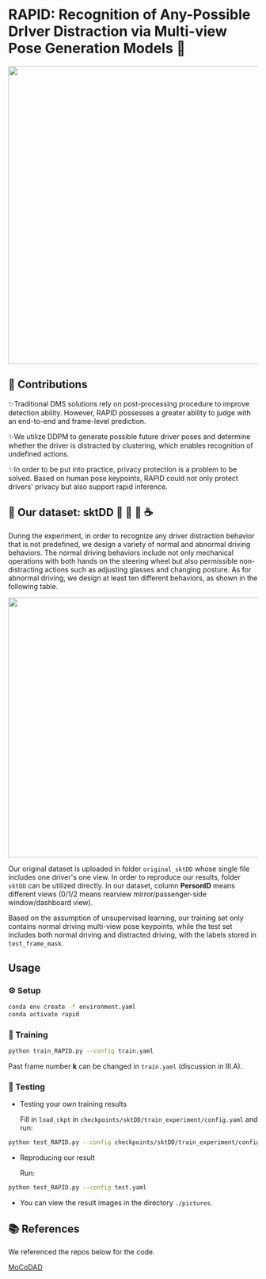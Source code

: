 # RAPID: Recognition of Any-Possible DrIver Distraction via Multi-view Pose Generation Models 🚗

<p align="center">
  <img src="https://github.com/user-attachments/assets/4eb99116-44dc-4c2c-89af-38660736708e" width="600"/>
</p>

## 🧠 Contributions
✨Traditional DMS solutions rely on post-processing procedure to improve detection ability. However, RAPID possesses a greater ability to judge with an end-to-end and frame-level prediction.

✨We utilize DDPM to generate possible future driver poses and determine whether the driver is distracted by clustering, which enables recognition of undefined actions.

✨In order to be put into practice, privacy protection is a problem to be solved. Based on human pose keypoints, RAPID could not only protect drivers' privacy but also support rapid inference.

## 🎥 Our dataset: sktDD  🤳 💬 🍔 ☕
During the experiment, in order to recognize any driver distraction behavior that is not predefined, we design a variety of normal and abnormal driving behaviors. The normal driving behaviors include not only mechanical operations with both hands on the steering wheel but also permissible non-distracting actions such as adjusting glasses and changing posture. As for abnormal driving, we design at least ten different behaviors, as shown in the following table.

<p align="center">
  <img src="https://github.com/user-attachments/assets/fcd6338d-ebc4-49ea-81ca-2b2603703bb9" width="524"/>
</p>

Our original dataset is uploaded in folder `original_sktDD` whose single file includes one driver's one view. In order to reproduce our results, folder `sktDD` can be utilized directly. In our dataset, column **PersonID** means different views (0/1/2 means rearview mirror/passenger-side window/dashboard view). 

Based on the assumption of unsupervised learning, our training set only contains normal driving multi-view pose keypoints, while the test set includes both normal driving and distracted driving, with the labels stored in `test_frame_mask`.


## Usage 
### ⚙️ Setup

```bash
conda env create -f environment.yaml
conda activate rapid
```
### 🚀 Training 
```bash
python train_RAPID.py --config train.yaml
```
Past frame number **k** can be changed in `train.yaml` (discussion in III.A).
### 🧪 Testing
- Testing your own training results

  Fill in `load_ckpt` in `checkpoints/sktDD/train_experiment/config.yaml` and run:
```bash
python test_RAPID.py --config checkpoints/sktDD/train_experiment/config.yaml
```

- Reproducing our result

  Run:
```bash
python test_RAPID.py --config test.yaml
```
- You can view the result images in the directory `./pictures`.

## 📚 References
We referenced the repos below for the code.

[MoCoDAD](https://github.com/aleflabo/MoCoDAD)
